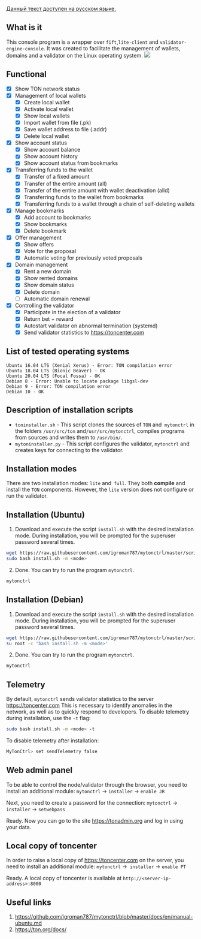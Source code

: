 [Данный текст доступен на русском языке.](https://github.com/igroman787/mytonctrl/blob/master/README.Ru.md)

## What is it
This console program is a wrapper over `fift`,`lite-client` and `validator-engine-console`. It was created to facilitate the management of wallets, domains and a validator on the Linux operating system.
![](https://raw.githubusercontent.com/igroman787/mytonctrl/master/screens/mytonctrl-status.png)

## Functional
- [x] Show TON network status
- [x] Management of local wallets
	- [x] Create local wallet
	- [x] Activate local wallet
	- [x] Show local wallets
	- [x] Import wallet from file (.pk)
	- [x] Save wallet address to file (.addr)
	- [x] Delete local wallet
- [x] Show account status
	- [x] Show account balance
	- [x] Show account history
	- [x] Show account status from bookmarks
- [x] Transferring funds to the wallet
	- [x] Transfer of a fixed amount
	- [x] Transfer of the entire amount (all)
	- [x] Transfer of the entire amount with wallet deactivation (alld)
	- [x] Transferring funds to the wallet from bookmarks
	- [x] Transferring funds to a wallet through a chain of self-deleting wallets
- [x] Manage bookmarks
	- [x] Add account to bookmarks
	- [x] Show bookmarks
	- [x] Delete bookmark
- [x] Offer management
	- [x] Show offers
	- [x] Vote for the proposal
	- [x] Automatic voting for previously voted proposals
- [x] Domain management
	- [x] Rent a new domain
	- [x] Show rented domains
	- [x] Show domain status
	- [x] Delete domain
	- [ ] Automatic domain renewal
- [x] Controlling the validator
	- [x] Participate in the election of a validator
	- [x] Return bet + reward
	- [x] Autostart validator on abnormal termination (systemd)
	- [x] Send validator statistics to https://toncenter.com

## List of tested operating systems
```
Ubuntu 16.04 LTS (Xenial Xerus) - Error: TON compilation error
Ubuntu 18.04 LTS (Bionic Beaver) - OK
Ubuntu 20.04 LTS (Focal Fossa) - OK
Debian 8 - Error: Unable to locate package libgsl-dev
Debian 9 - Error: TON compilation error
Debian 10 - OK
```

## Description of installation scripts
- `toninstaller.sh` - This script clones the sources of `TON` and` mytonctrl` in the folders `/usr/src/ton` and`/usr/src/mytonctrl`, compiles programs from sources and writes them to `/usr/bin/`.
- `mytoninstaller.py` - This script configures the validator, `mytonctrl` and creates keys for connecting to the validator.

## Installation modes
There are two installation modes: `lite` and` full`. They both **compile** and install the `TON` components. However, the `lite` version does not configure or run the validator.

## Installation (Ubuntu)
1. Download and execute the script `install.sh` with the desired installation mode. During installation, you will be prompted for the superuser password several times.
```sh
wget https://raw.githubusercontent.com/igroman787/mytonctrl/master/scripts/install.sh
sudo bash install.sh -m <mode>
```

2. Done. You can try to run the program `mytonctrl`.
```sh
mytonctrl
```


## Installation (Debian)
1. Download and execute the script `install.sh` with the desired installation mode. During installation, you will be prompted for the superuser password several times.
```sh
wget https://raw.githubusercontent.com/igroman787/mytonctrl/master/scripts/install.sh
su root -c 'bash install.sh -m <mode>'
```

2. Done. You can try to run the program `mytonctrl`.
```sh
mytonctrl
```

## Telemetry
By default, `mytonctrl` sends validator statistics to the server https://toncenter.com
This is necessary to identify anomalies in the network, as well as to quickly respond to developers.
To disable telemetry during installation, use the `-t` flag:
```sh
sudo bash install.sh -m <mode> -t
```

To disable telemetry after installation:
```sh
MyTonCtrl> set sendTelemetry false
```

## Web admin panel
To be able to control the node/validator through the browser, you need to install an additional module:
`mytonctrl` -> `installer` -> `enable JR`

Next, you need to create a password for the connection:
`mytonctrl` -> `installer` -> `setwebpass`

Ready. Now you can go to the site https://tonadmin.org and log in using your data.

## Local copy of toncenter
In order to raise a local copy of https://toncenter.com on the server, you need to install an additional module:
`mytonctrl` ->` installer` -> `enable PT`

Ready. A local copy of toncenter is available at `http://<server-ip-address>:8000`

## Useful links
1. https://github.com/igroman787/mytonctrl/blob/master/docs/en/manual-ubuntu.md
2. https://ton.org/docs/
